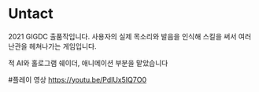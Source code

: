 # Untact
2021 GIGDC 출품작입니다.
사용자의 실제 목소리와 발음을 인식해 스킬을 써서 여러 난관을 헤쳐나가는 게임입니다.

적 AI와 홀로그램 쉐이더, 애니메이션 부분을 맡았습니다

#플레이 영상
https://youtu.be/PdlUx5IQ7O0

